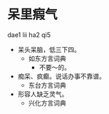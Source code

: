 # 呆里瘕气
dae1 lii ha2 qi5
+ 呆头呆脑，低三下四。
  * 如东方言词典
    - 不要～的。
+ 痴呆、疯癫。说话办事不靠谱。
  * 东台方言词典
+ 形容人缺乏灵气。
  * 兴化方言词典
